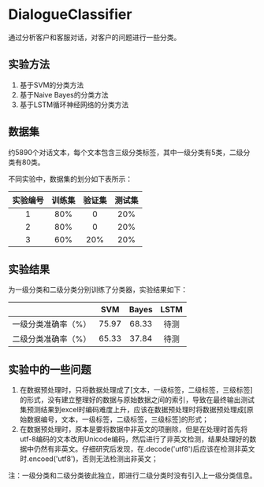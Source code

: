 # DialogueClassifier
通过分析客户和客服对话，对客户的问题进行一些分类。

## 实验方法
1. 基于SVM的分类方法
2. 基于Naive Bayes的分类方法
3. 基于LSTM循环神经网络的分类方法

## 数据集
约5890个对话文本，每个文本包含三级分类标签，其中一级分类有5类，二级分类有80类。

不同实验中，数据集的划分如下表所示：

|实验编号|训练集|验证集|测试集|
|:----:|:----:|:----:|:----:|
|1|80%|0|20%|
|2|80%|0|20%|
|3|60%|20%|20%|

## 实验结果
为一级分类和二级分类分别训练了分类器，实验结果如下：

||SVM|Bayes|LSTM|
|:----:|:----:|:----:|:----:|
|一级分类准确率（%）|75.97|68.33|待测|
|二级分类准确率（%）|65.33|37.84|待测|

## 实验中的一些问题
1. 在数据预处理时，只将数据处理成了\[文本，一级标签，二级标签，三级标签\]的形式，没有建立整理好的数据与原始数据之间的索引，导致在最终输出测试集预测结果到excel时编码难度上升，应该在数据预处理时将数据预处理成\[原始数据编号，文本，一级标签，二级标签，三级标签\]的形式；
2. 在数据预处理时，原本是要将数据中非英文的项删除，但是在处理时首先将utf-8编码的文本改用Unicode编码，然后进行了非英文检测，结果处理好的数据中仍然有非英文。仔细研究后发现，在.decode('utf8')后应该在检测非英文时.encoed('utf8')，否则无法检测出非英文；




注：一级分类和二级分类彼此独立，即进行二级分类时没有引入上一级分类信息。



